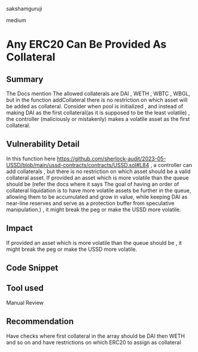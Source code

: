 sakshamguruji

medium

# Any ERC20 Can Be Provided As Collateral

## Summary

The Docs mention The allowed collaterals are DAI , WETH , WBTC , WBGL, but in the function addCollateral there is no restriction
on which asset will be added as collateral. Consider when pool is initialized , and instead of making DAI as the first collateral(as it is supposed to be the least volatile) , the controller (maliciously or mistakenly) makes a volatile asset as the first collateral.

## Vulnerability Detail

In this function here https://github.com/sherlock-audit/2023-05-USSD/blob/main/ussd-contracts/contracts/USSD.sol#L84  , a controller can add collaterals , but there is no restriction on which asset should be a 
valid collateral asset. If provided an asset which is more volatile than the queue should be (refer the docs where it says The goal of having an order of collateral liquidation is to have more volatile
assets be further in the queue, allowing them to be accumulated and grow in
value, while keeping DAI as near-line reserves and serve as a protection buffer
from speculative manipulation.) , it might break the peg or make the USSD more volatile.

## Impact

If provided an asset which is more volatile than the queue should be  , it might break the peg or make the USSD more volatile.

## Code Snippet

## Tool used

Manual Review

## Recommendation

Have checks where first collateral in the array should be DAI then WETH and so on and have restrictions on which ERC20 to assign as collateral